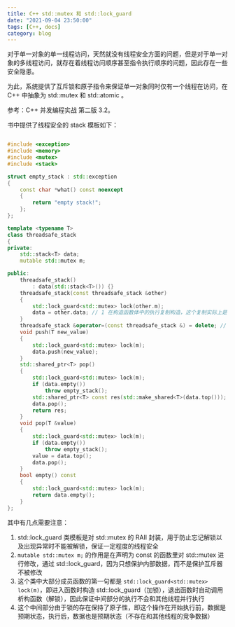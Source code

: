 ```yaml
---
title: C++ std::mutex 和 std::lock_guard
date: "2021-09-04 23:50:00"
tags: [C++, docs]
category: blog
---
```

对于单一对象的单一线程访问，天然就没有线程安全方面的问题，但是对于单一对象的多线程访问，就存在着线程访问顺序甚至指令执行顺序的问题，因此存在一些安全隐患。

为此，系统提供了互斥锁和原子指令来保证单一对象同时仅有一个线程在访问，在 C++ 中抽象为 std::mutex 和 std::atomic 。

<!-- more -->


参考：C++ 并发编程实战 第二版 3.2。

书中提供了线程安全的 stack 模板如下：

```cpp

#include <exception>
#include <memory>
#include <mutex>
#include <stack>

struct empty_stack : std::exception
{
    const char *what() const noexcept
    {
        return "empty stack!";
    };
};

template <typename T>
class threadsafe_stack
{
private:
    std::stack<T> data;
    mutable std::mutex m;

public:
    threadsafe_stack()
        : data(std::stack<T>()) {}
    threadsafe_stack(const threadsafe_stack &other)
    {
        std::lock_guard<std::mutex> lock(other.m);
        data = other.data; // 1 在构造函数体中的执行复制构造，这个复制实际上是 STL 内置的 stack（dqueue）的复制而完成的
    }
    threadsafe_stack &operator=(const threadsafe_stack &) = delete; // 禁止对栈的赋值，但是或许可以右值引用
    void push(T new_value)
    {
        std::lock_guard<std::mutex> lock(m);
        data.push(new_value);
    }
    std::shared_ptr<T> pop()
    {
        std::lock_guard<std::mutex> lock(m);
        if (data.empty())
            throw empty_stack();                                       // 在调用pop前，检查栈是否为空
        std::shared_ptr<T> const res(std::make_shared<T>(data.top())); // 在修改堆栈前，分配出返回值
        data.pop();
        return res;
    }
    void pop(T &value)
    {
        std::lock_guard<std::mutex> lock(m);
        if (data.empty())
            throw empty_stack();
        value = data.top();
        data.pop();
    }
    bool empty() const
    {
        std::lock_guard<std::mutex> lock(m);
        return data.empty();
    }
};

```

其中有几点需要注意：

1. std::lock_guard 类模板是对 std::mutex 的 RAII 封装，用于防止忘记解锁以及出现异常时不能被解锁，保证一定程度的线程安全
2. `mutable std::mutex m;` 的作用是在声明为 const 的函数里对 std::mutex 进行修改，通过 std::lock_guard，因为只想保护内部数据，而不是保护互斥器不被修改
3. 这个类中大部分成员函数的第一句都是 `std::lock_guard<std::mutex> lock(m)`，即进入函数时构造 std::lock_guard（加锁），退出函数时自动调用析构函数（解锁），因此保证中间部分的执行不会和其他线程并行执行
4. 这个中间部分由于锁的存在保持了原子性，即这个操作在开始执行前，数据是预期状态，执行后，数据也是预期状态（不存在和其他线程的竞争数据）